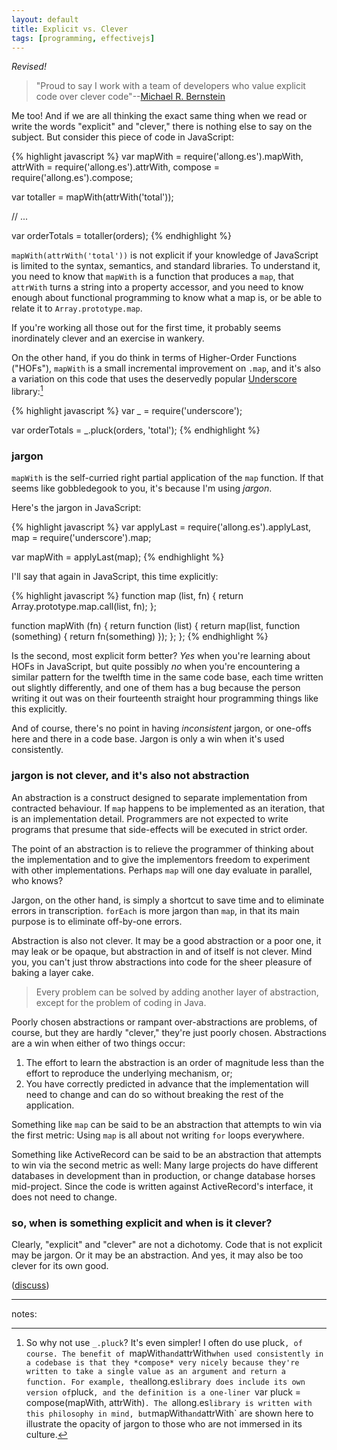 ```yaml
---
layout: default
title: Explicit vs. Clever
tags: [programming, effectivejs]
---
```


*Revised!*

> "Proud to say I work with a team of developers who value explicit code over clever code"--[Michael R. Bernstein](https://twitter.com/mrb_bk/status/319127230905208832)

Me too! And if we are all thinking the exact same thing when we read or write the words "explicit" and "clever," there is nothing else to say on the subject. But consider this piece of code in JavaScript:

{% highlight javascript %}
var mapWith = require('allong.es').mapWith,
    attrWith = require('allong.es').attrWith,
    compose = require('allong.es').compose;

var totaller = mapWith(attrWith('total'));

// ...

var orderTotals = totaller(orders);
{% endhighlight %}

`mapWith(attrWith('total'))` is not explicit if your knowledge of JavaScript is limited to the syntax, semantics, and standard libraries. To understand it, you need to know that `mapWith` is a function that produces a `map`, that `attrWith` turns a string into a property accessor, and you need to know enough about functional programming to know what a map is, or be able to relate it to `Array.prototype.map`.

If you're working all those out for the first time, it probably seems inordinately clever and an exercise in wankery.

On the other hand, if you do think in terms of Higher-Order Functions ("HOFs"), `mapWith` is a small incremental improvement on `.map`, and it's also a variation on this code that uses the deservedly popular [Underscore](http://underscorejs.org) library:[^pluck]

{% highlight javascript %}
var _ = require('underscore');

var orderTotals = _.pluck(orders, 'total');
{% endhighlight %}

[^pluck]: So why not use `_.pluck`? It's even simpler! I often do use pluck`, of course. The benefit of `mapWith` and `attrWith` when used consistently in a codebase is that they *compose* very nicely because they're written to take a single value as an argument and return a function. For example, the `allong.es` library does include its own version of `pluck`, and the definition is a one-liner `var pluck = compose(mapWith, attrWith)`. The `allong.es` library is written with this philosophy in mind, but `mapWith` and `attrWith` are shown here to illustrate the opacity of jargon to those who are not immersed in its culture.

### jargon

 `mapWith` is the self-curried right partial application of the `map` function. If that seems like gobbledegook to you, it's because I'm using *jargon*.

Here's the jargon in JavaScript:

{% highlight javascript %}
var applyLast = require('allong.es').applyLast,
    map = require('underscore').map;
    
var mapWith = applyLast(map);
{% endhighlight %}

I'll say that again in JavaScript, this time explicitly:

{% highlight javascript %}
function map (list, fn) {
  return Array.prototype.map.call(list, fn);
};

function mapWith (fn) {
  return function (list) {
    return map(list, function (something) {
      return fn(something) 
    });
  };
};
{% endhighlight %}

Is the second, most explicit form better? *Yes* when you're learning about HOFs in JavaScript, but quite possibly *no* when you're encountering a similar pattern for the twelfth time in the same code base, each time written out slightly differently, and one of them has a bug because the person writing it out was on their fourteenth straight hour programming things like this explicitly.

And of course, there's no point in having *inconsistent* jargon, or one-offs here and there in a code base. Jargon is only a win when it's used consistently.

### jargon is not clever, and it's also not abstraction

An abstraction is a construct designed to separate implementation from contracted behaviour. If `map` happens to be implemented as an iteration, that is an implementation detail. Programmers are not expected to write programs that presume that side-effects will be executed in strict order.

The point of an abstraction is to relieve the programmer of thinking about the implementation and to give the implementors freedom to experiment with other implementations. Perhaps `map` will one day evaluate in parallel, who knows?

Jargon, on the other hand, is simply a shortcut to save time and to eliminate errors in transcription. `forEach` is more jargon than `map`, in that its main purpose is to eliminate off-by-one errors.

Abstraction is also not clever. It may be a good abstraction or a poor one, it may leak or be opaque, but abstraction in and of itself is not clever. Mind you, you can't just throw abstractions into code for the sheer pleasure of baking a layer cake.

> Every problem can be solved by adding another layer of abstraction, except for the problem of coding in Java.

Poorly chosen abstractions or rampant over-abstractions are problems, of course, but they are hardly "clever," they're just poorly chosen. Abstractions are a win when either of two things occur:

1. The effort to learn the abstraction is an order of magnitude less than the effort to reproduce the underlying mechanism, or;
2. You have correctly predicted in advance that the implementation will need to change and can do so without breaking the rest of the application.

Something like `map` can be said to be an abstraction that attempts to win via the first metric: Using `map` is all about not writing `for` loops everywhere.

Something like ActiveRecord can be said to be an abstraction that attempts to win via the second metric as well: Many large projects do have different databases in development than in production, or change database horses mid-project. Since the code is written against ActiveRecord's interface, it does not need to change.

### so, when is something explicit and when is it clever?

Clearly, "explicit" and "clever" are not a dichotomy. Code that is not explicit may be jargon. Or it may be an abstraction. And yes, it may also be too clever for its own good.

([discuss](https://news.ycombinator.com/item?id=5481101))

---

notes: